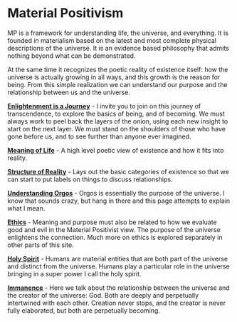 # Material Positivism

MP is a framework for understanding life, the universe, and everything.  It is founded in materialism based on the latest and most complete physical descriptions of the universe.  It is an evidence based philosophy that admits nothing beyond what can be demonstrated.

At the same time it recognizes the poetic reality of existence itself: how the universe is actually growing in all ways, and this growth is the reason for being.  From this simple realization we can understand our purpose and the relationship between us and the universe.


**[Enlightenment is a Journey](enlightenment-is-a-journey)** - I invite you to join on this journey of transcendence, to explore the basics of being, and of becoming.  We must always work to peel back the layers of the onion, using each new insight to start on the next layer.  We must stand on the shoulders of those who have gone before us, and to see further than anyone ever imagined.

**[Meaning of Life](meaning-of-life)** - A high level poetic view of existence and how it fits into reality.

**[Structure of Reality](structure-of-reality)** - Lays out the basic categories of existence so that we can start to put labels on things to discuss relationships.

**[Understanding Orgos](understanding-orgos)** - Orgos is essentially the purpose of the universe.  I know that sounds crazy, but hang in there and this page attempts to explain what I mean.

**[Ethics](mp-definition)** - Meaning and purpose must also be related to how we evaluate good and evil in the Material Positivist view.  The purpose of the universe enlightens the connection.  Much more on ethics is explored separately in other parts of this site.

**[Holy Spirit](holy-spirit)** - Humans are material entities that are both part of the universe and distinct from the universe.  Humans play a particular role in the universe bringing in a super power I call the holy spirit.

**[Immanence](immanence)** - Here we talk about the relationship between the universe and the creator of the universe: God.  Both are deeply and perpetually intertwined with each other.  Creation never stops, and the creator is never fully elaborated, but both are perpetually becoming.